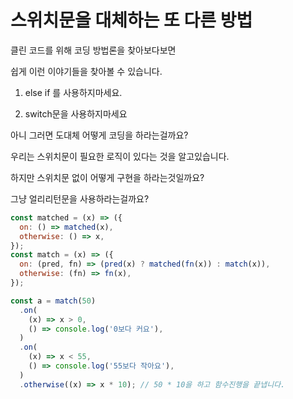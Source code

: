 # 스위치문을 대체하는 또 다른 방법

클린 코드를 위해 코딩 방법론을 찾아보다보면

쉽게 이런 이야기들을 찾아볼 수 있습니다.

1. else if 를 사용하지마세요.

2. switch문을 사용하지마세요

아니 그러면 도대체 어떻게 코딩을 하라는걸까요?

우리는 스위치문이 필요한 로직이 있다는 것을 알고있습니다.

하지만 스위치문 없이 어떻게 구현을 하라는것일까요?

그냥 얼리리턴문을 사용하라는걸까요?



```js
const matched = (x) => ({
  on: () => matched(x),
  otherwise: () => x,
});
const match = (x) => ({
  on: (pred, fn) => (pred(x) ? matched(fn(x)) : match(x)),
  otherwise: (fn) => fn(x),
});

const a = match(50)
  .on(
    (x) => x > 0,
    () => console.log('0보다 커요'),
  )
  .on(
    (x) => x < 55,
    () => console.log('55보다 작아요'),
  )
  .otherwise((x) => x * 10); // 50 * 10을 하고 함수진행을 끝냅니다.


```